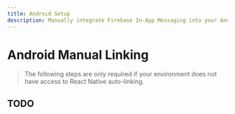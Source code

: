 ```yaml
---
title: Android Setup
description: Manually integrate Firebase In-App Messaging into your Android application.
---
```


# Android Manual Linking

> The following steps are only required if your environment does not have access to React Native
> auto-linking.

## TODO
